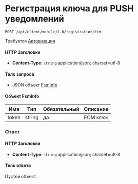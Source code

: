 # Регистрация ключа для PUSH уведомлений

`POST /api/client/mobile/1.0/registration/fcm`

Требуется [Авторизация](hmac.md)
#### HTTP Заголовки
* **Content-Type**: `string` application/json; charset=utf-8

#### Тело запроса
* JSON объект [FsmInfo](#FsmInfo-fields)

<a name="FsmInfo-fields"></a>
#### Объект FsmInfo

Имя | Тип | Обязательный | Описание
--- | --- | --- | ---
token | string | да | FCM ключ

### Ответ

#### HTTP Заголовки
* **Content-Type**: `string` application/json; charset=utf-8

#### Тело ответа
Пустой объект.
